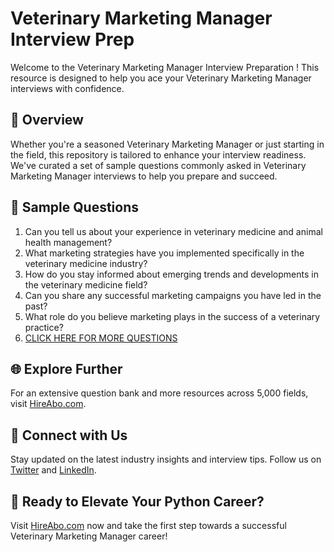 # Veterinary Marketing Manager Interview Prep

Welcome to the Veterinary Marketing Manager Interview Preparation ! This resource is designed to help you ace your Veterinary Marketing Manager interviews with confidence.

## 🚀 Overview

Whether you're a seasoned Veterinary Marketing Manager or just starting in the field, this repository is tailored to enhance your interview readiness. We've curated a set of sample questions commonly asked in Veterinary Marketing Manager interviews to help you prepare and succeed.

## 📝 Sample Questions

1. Can you tell us about your experience in veterinary medicine and animal health management?
2. What marketing strategies have you implemented specifically in the veterinary medicine industry?
3. How do you stay informed about emerging trends and developments in the veterinary medicine field?
4. Can you share any successful marketing campaigns you have led in the past?
5. What role do you believe marketing plays in the success of a veterinary practice?
6. [CLICK HERE FOR MORE QUESTIONS](https://hireabo.com/job/24_3_31/Veterinary%20Marketing%20Manager)

## 🌐 Explore Further

For an extensive question bank and more resources across 5,000 fields, visit [HireAbo.com](https://www.hireabo.com).

## 📱 Connect with Us

Stay updated on the latest industry insights and interview tips. Follow us on [Twitter](https://twitter.com/hireabo) and [LinkedIn](https://www.linkedin.com/in/hire-abo-3609972a8/).

## 🚀 Ready to Elevate Your Python Career?

Visit [HireAbo.com](https://www.hireabo.com) now and take the first step towards a successful Veterinary Marketing Manager career!